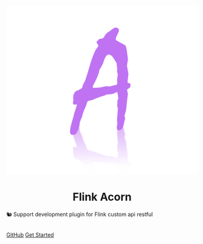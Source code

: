 ![logo](assets/images/logo.png)

<h1 align="center" style="font-weight: bold">
    Flink Acorn
</h1>

<p style="">
    🐿️ Support development plugin for Flink custom api restful
</p>

<br/>

<div class="buttons">
  <a href="https://github.com/ispong/flink-acorn/" target="_blank"><span>GitHub</span></a>
  <a href="#/zh-cn/start/快速使用"><span>Get Started</span></a>
</div>
